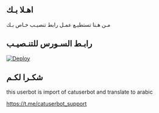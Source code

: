 ## اهـلا بـك
مـن هـنا تستطيـع عمـل رابط تنصيـب خـاص بـك

## رابـط السـورس للتنـصيـب

[![Deploy](https://www.herokucdn.com/deploy/button.svg)](https://heroku.com/deploy?template=https://github.com/razin3/jmthon)

## شكـرا لكـم 


this userbot is import of catuserbot and translate to arabic

https://t.me/catuserbot_support
